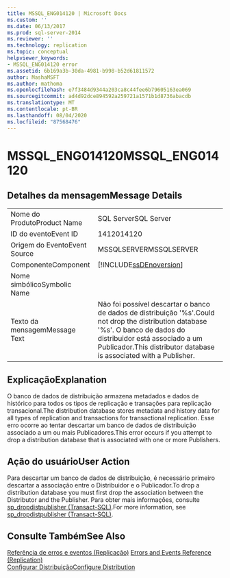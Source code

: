 ```yaml
---
title: MSSQL_ENG014120 | Microsoft Docs
ms.custom: ''
ms.date: 06/13/2017
ms.prod: sql-server-2014
ms.reviewer: ''
ms.technology: replication
ms.topic: conceptual
helpviewer_keywords:
- MSSQL_ENG014120 error
ms.assetid: 6b169a3b-30da-4981-b998-b52d61811572
author: MashaMSFT
ms.author: mathoma
ms.openlocfilehash: e7f3484d9344a203ca8c44fee6b79605163ea069
ms.sourcegitcommit: ad4d92dce894592a259721a1571b1d8736abacdb
ms.translationtype: MT
ms.contentlocale: pt-BR
ms.lasthandoff: 08/04/2020
ms.locfileid: "87568476"
---
```

# <a name="mssql_eng014120"></a><span data-ttu-id="ab43a-102">MSSQL_ENG014120</span><span class="sxs-lookup"><span data-stu-id="ab43a-102">MSSQL_ENG014120</span></span>
    
## <a name="message-details"></a><span data-ttu-id="ab43a-103">Detalhes da mensagem</span><span class="sxs-lookup"><span data-stu-id="ab43a-103">Message Details</span></span>  
  
|||  
|-|-|  
|<span data-ttu-id="ab43a-104">Nome do Produto</span><span class="sxs-lookup"><span data-stu-id="ab43a-104">Product Name</span></span>|<span data-ttu-id="ab43a-105">SQL Server</span><span class="sxs-lookup"><span data-stu-id="ab43a-105">SQL Server</span></span>|  
|<span data-ttu-id="ab43a-106">ID do evento</span><span class="sxs-lookup"><span data-stu-id="ab43a-106">Event ID</span></span>|<span data-ttu-id="ab43a-107">14120</span><span class="sxs-lookup"><span data-stu-id="ab43a-107">14120</span></span>|  
|<span data-ttu-id="ab43a-108">Origem do Evento</span><span class="sxs-lookup"><span data-stu-id="ab43a-108">Event Source</span></span>|<span data-ttu-id="ab43a-109">MSSQLSERVER</span><span class="sxs-lookup"><span data-stu-id="ab43a-109">MSSQLSERVER</span></span>|  
|<span data-ttu-id="ab43a-110">Componente</span><span class="sxs-lookup"><span data-stu-id="ab43a-110">Component</span></span>|[!INCLUDE[ssDEnoversion](../../includes/ssdenoversion-md.md)]|  
|<span data-ttu-id="ab43a-111">Nome simbólico</span><span class="sxs-lookup"><span data-stu-id="ab43a-111">Symbolic Name</span></span>||  
|<span data-ttu-id="ab43a-112">Texto da mensagem</span><span class="sxs-lookup"><span data-stu-id="ab43a-112">Message Text</span></span>|<span data-ttu-id="ab43a-113">Não foi possível descartar o banco de dados de distribuição '%s'.</span><span class="sxs-lookup"><span data-stu-id="ab43a-113">Could not drop the distribution database '%s'.</span></span> <span data-ttu-id="ab43a-114">O banco de dados do distribuidor está associado a um Publicador.</span><span class="sxs-lookup"><span data-stu-id="ab43a-114">This distributor database is associated with a Publisher.</span></span>|  
  
## <a name="explanation"></a><span data-ttu-id="ab43a-115">Explicação</span><span class="sxs-lookup"><span data-stu-id="ab43a-115">Explanation</span></span>  
 <span data-ttu-id="ab43a-116">O banco de dados de distribuição armazena metadados e dados de histórico para todos os tipos de replicação e transações para replicação transacional.</span><span class="sxs-lookup"><span data-stu-id="ab43a-116">The distribution database stores metadata and history data for all types of replication and transactions for transactional replication.</span></span> <span data-ttu-id="ab43a-117">Esse erro ocorre ao tentar descartar um banco de dados de distribuição associado a um ou mais Publicadores.</span><span class="sxs-lookup"><span data-stu-id="ab43a-117">This error occurs if you attempt to drop a distribution database that is associated with one or more Publishers.</span></span>  
  
## <a name="user-action"></a><span data-ttu-id="ab43a-118">Ação do usuário</span><span class="sxs-lookup"><span data-stu-id="ab43a-118">User Action</span></span>  
 <span data-ttu-id="ab43a-119">Para descartar um banco de dados de distribuição, é necessário primeiro descartar a associação entre o Distribuidor e o Publicador.</span><span class="sxs-lookup"><span data-stu-id="ab43a-119">To drop a distribution database you must first drop the association between the Distributor and the Publisher.</span></span> <span data-ttu-id="ab43a-120">Para obter mais informações, consulte [sp_dropdistpublisher &#40;Transact-SQL&#41;](/sql/relational-databases/system-stored-procedures/sp-dropdistpublisher-transact-sql).</span><span class="sxs-lookup"><span data-stu-id="ab43a-120">For more information, see [sp_dropdistpublisher &#40;Transact-SQL&#41;](/sql/relational-databases/system-stored-procedures/sp-dropdistpublisher-transact-sql).</span></span>  
  
## <a name="see-also"></a><span data-ttu-id="ab43a-121">Consulte Também</span><span class="sxs-lookup"><span data-stu-id="ab43a-121">See Also</span></span>  
 <span data-ttu-id="ab43a-122">[Referência de erros e eventos &#40;Replicação&#41;](errors-and-events-reference-replication.md) </span><span class="sxs-lookup"><span data-stu-id="ab43a-122">[Errors and Events Reference &#40;Replication&#41;](errors-and-events-reference-replication.md) </span></span>  
 [<span data-ttu-id="ab43a-123">Configurar Distribuição</span><span class="sxs-lookup"><span data-stu-id="ab43a-123">Configure Distribution</span></span>](configure-distribution.md)  
  
  
